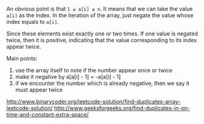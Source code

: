 An obvious point is that `1 ≤ a[i] ≤ n`. It means that we can take the value `a[i]` as the index. In the iteration of the array, just negate the value whose index equals to `a[i]`.

Since these elements exist exactly one or two times. If one value is negated twice, then it is positive, indicating that the value corresponding to its index appear twice.

Main points:

1. use the array itself to note if the number appear once or twice
2. make it negative by a[a[i] - 1] = -a[a[i] - 1]
3. if we encounter the number which is already negative, then we say it must appear twice

http://www.binarycoder.org/leetcode-solution/find-duplicates-array-leetcode-solution/
http://www.geeksforgeeks.org/find-duplicates-in-on-time-and-constant-extra-space/
